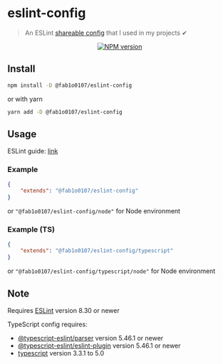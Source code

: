 # eslint-config
> An ESLint [shareable config](http://eslint.org/docs/developer-guide/shareable-configs.html) that I used in my projects ✔

<div align="center">
    <a href="https://www.npmjs.com/package/@fab1o0107/eslint-config"><img src="https://img.shields.io/npm/v/@fab1o0107/eslint-config?maxAge=3600" alt="NPM version" ><a/>
</div>

## Install

```bash
npm install -D @fab1o0107/eslint-config
```
or with yarn
```bash
yarn add -D @fab1o0107/eslint-config
```

## Usage

ESLint guide: [link](https://eslint.org/docs/user-guide/configuring#using-a-shareable-configuration-package)

### Example

```json
{
	"extends": "@fab1o0107/eslint-config"
}
```
or `"@fab1o0107/eslint-config/node"` for Node environment

### Example (TS)

```json
{
    "extends": "@fab1o0107/eslint-config/typescript"
}
```
or `"@fab1o0107/eslint-config/typescript/node"` for Node environment

## Note

Requires [ESLint](https://npmjs.com/package/eslint) version 8.30 or newer

TypeScript config requires:
- [@typescript-eslint/parser](https://npmjs.com/package/@typescript-eslint/parser) version 5.46.1 or newer
- [@typescript-eslint/eslint-plugin](https://npmjs.com/package/@typescript-eslint/eslint-plugin) version 5.46.1 or newer
- [typescript](https://npmjs.com/package/typescript) version 3.3.1 to 5.0